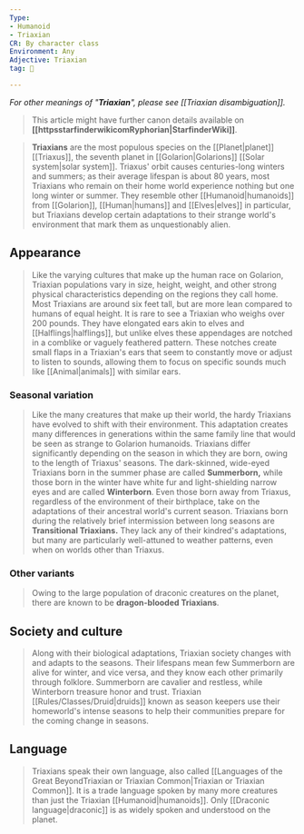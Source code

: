 ```yaml
---
Type:
- Humanoid
- Triaxian
CR: By character class
Environment: Any
Adjective: Triaxian
tag: 👹

---
```


*For other meanings of "**Triaxian**", please see [[Triaxian disambiguation]].*








> This article might have further canon details available on **[[httpsstarfinderwikicomRyphorian|StarfinderWiki]]**.


> **Triaxians** are the most populous species on the [[Planet|planet]] [[Triaxus]], the seventh planet in [[Golarion|Golarions]] [[Solar system|solar system]]. Triaxus' orbit causes centuries-long winters and summers; as their average lifespan is about 80 years, most Triaxians who remain on their home world experience nothing but one long winter or summer. They resemble other [[Humanoid|humanoids]] from [[Golarion]], [[Human|humans]] and [[Elves|elves]] in particular, but Triaxians develop certain adaptations to their strange world's environment that mark them as unquestionably alien.



## Appearance

> Like the varying cultures that make up the human race on Golarion, Triaxian populations vary in size, height, weight, and other strong physical characteristics depending on the regions they call home. Most Triaxians are around six feet tall, but are more lean compared to humans of equal height. It is rare to see a Triaxian who weighs over 200 pounds. They have elongated ears akin to elves and [[Halflings|halflings]], but unlike elves these appendages are notched in a comblike or vaguely feathered pattern. These notches create small flaps in a Triaxian's ears that seem to constantly move or adjust to listen to sounds, allowing them to focus on specific sounds much like [[Animal|animals]] with similar ears.


### Seasonal variation

> Like the many creatures that make up their world, the hardy Triaxians have evolved to shift with their environment. This adaptation creates many differences in generations within the same family line that would be seen as strange to Golarion humanoids.
> Triaxians differ significantly depending on the season in which they are born, owing to the length of Triaxus' seasons. The dark-skinned, wide-eyed Triaxians born in the summer phase are called **Summerborn,** while those born in the winter have white fur and light-shielding narrow eyes and are called **Winterborn**. Even those born away from Triaxus, regardless of the environment of their birthplace, take on the adaptations of their ancestral world's current season.
> Triaxians born during the relatively brief intermission between long seasons are **Transitional Triaxians.** They lack any of their kindred's adaptations, but many are particularly well-attuned to weather patterns, even when on worlds other than Triaxus.


### Other variants

> Owing to the large population of draconic creatures on the planet, there are known to be **dragon-blooded Triaxians**.


## Society and culture

> Along with their biological adaptations, Triaxian society changes with and adapts to the seasons. Their lifespans mean few Summerborn are alive for winter, and vice versa, and they know each other primarily through folklore. Summerborn are cavalier and restless, while Winterborn treasure honor and trust.
> Triaxian [[Rules/Classes/Druid|druids]] known as season keepers use their homeworld's intense seasons to help their communities prepare for the coming change in seasons.


## Language

> Triaxians speak their own language, also called [[Languages of the Great BeyondTriaxian or Triaxian Common|Triaxian or Triaxian Common]]. It is a trade language spoken by many more creatures than just the Triaxian [[Humanoid|humanoids]]. Only [[Draconic language|draconic]] is as widely spoken and understood on the planet.








